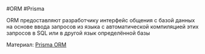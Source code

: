#ORM #Prisma 

ORM предоставляют разработчику интерфейс общения с базой данных на основе ввода запросов из языка с автоматической компиляцией этих запросов в SQL или в другой язык определённой базы 

Материал:
[Prisma ORM](../../Development/Prisma%20ORM.md)
